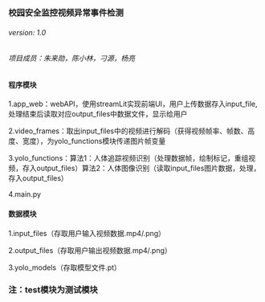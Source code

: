 
### 校园安全监控视频异常事件检测
###### version: 1.0
###### 项目成员：朱来勋，陈小林，刁源，杨亮

#### 程序模块
1.app_web：webAPI，使用streamLit实现前端UI，用户上传数据存入input_file,处理结束后读取对应output_files中数据文件，显示给用户

2.video_frames：取出input_files中的视频进行解码（获得视频帧率、帧数、高度、宽度），为yolo_functions模块传递图片帧变量

3.yolo_functions：算法1：人体追踪视频识别（处理数据帧，绘制标记，重组视频，存入output_files）算法2：人体图像识别（读取input_files图片数据，处理，存入output_files）

4.main.py
#### 数据模块
1.input_files（存取用户输入视频数据.mp4/.png）

2.output_files（存取用户输出视频数据.mp4/.png）

3.yolo_models（存取模型文件.pt）

### 注：test模块为测试模块
